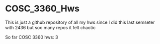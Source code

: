 # COSC_3360_Hws
This is just a github repository of all my hws since I did this last semseter with 2436 but soo many repos it felt chaotic

So far COSC 3360 hws:
3